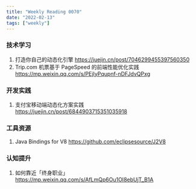 ```yaml
---
title: "Weekly Reading 0070"
date: "2022-02-13"
tags: ["weekly"]
---
```


### 技术学习
1. 打造你自己的动态化引擎 https://juejin.cn/post/7046299455397560350
2. Trip.com 机票基于 PageSpeed 的前端性能优化实践 https://mp.weixin.qq.com/s/PEjIyPqupnf-nDFJdvQPxg

### 开发实践
1. 支付宝移动端动态化方案实践 https://juejin.cn/post/6844903715351035918

### 工具资源
1. Java Bindings for V8 https://github.com/eclipsesource/J2V8 

### 认知提升
1. 如何靠近「终身职业」 https://mp.weixin.qq.com/s/AfLmQp6Ou1OI8ebUjT_B1A
